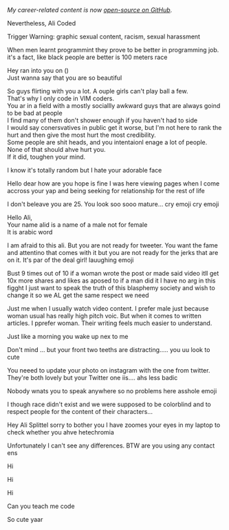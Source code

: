 _My career-related content is now [open-source on GitHub](https://github.com/jmfayard/agentdouble.dev)_.

Nevertheless, Ali Coded  
  
Trigger Warning: graphic sexual content, racism, sexual harassment  
  
When men learnt programmint they prove to be better in programming job.  
it's a fact, like black people are better is 100 meters race  
  
Hey ran into you on ()  
Just wanna say that you are so beautiful  
  
So guys flirting with you a lot. A ouple girls can't play ball a few.  
That's why I only code in VIM coders.  
You ar in a field with a mostly sociallly awkward guys that are always goind to be bad at people  
I find many of them don't shower enough if you haven't had to side  
I would say conersvatives in public get it worse, but I'm not here to rank the hurt and then give the most hurt the most credibility.  
Some people are shit heads, and you intentaionl enage a lot of people.  
None of that should ahve hurt you.  
If it did, toughen your mind.  
  
I know it's totally random but I hate your adorable face  
  
Hello dear how are you hope is fine I was here viewing pages when I come accross your yap and being seeking for relationship for the rest of life  
  
  
I don't beleave you are 25. You look soo sooo mature... cry emoji cry emoji  
  
Hello Ali,  
Your name alid is a name of a male not for female  
It is arabic word  
  
I am afraid to this ali. But you are not ready for tweeter. You want the fame and attentino that comes with it but you are not ready for the jerks that are on it. It's par of the deal girl! lauughing emoji  
  
  
Bust 9 times out of 10 if a woman wrote the post or made said video itll get 10x more shares and likes as aposed to if a man did it I have no arg in this figght I just want to speak the truth of this blasphemy society and wish to change it so we AL get the same respect we need  
  
Just me when I usually watch video content. I prefer male just because woman usual has really high pitch voic. But when it comes to written articles. I pprefer woman. Their writing feels much easier to understand.  
  
Just like a morning you wake up nex to me  
  
Don't mind ... but your front two teeths are distracting..... you uu look to cute  
  
You neeed to update your photo on instagram with the one from twitter. They're both lovely but your Twitter one iis.... ahs less badic  
  
Nobody wnats you to speak anywhere so no problems here asshole emoji  
  
I though race didn't exist and we were supposed to be colorblind and to respect people for the content of their characters...  
  
Hey Ali Splittel sorry to bother you I have zoomes your eyes in my laptop to check whether you ahve hetechromia  
  
Unfortunately I can't see any differences. BTW are you using any contact ens  
  
Hi  
  
Hi  
  
Hi  
  
Can you teach me code  
  
So cute yaar